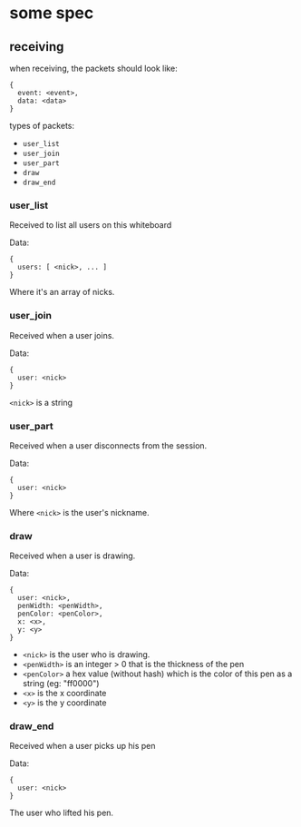 # some spec

## receiving

when receiving, the packets should look like:

    {
      event: <event>,
      data: <data>
    }

types of packets:

 * `user_list`
 * `user_join`
 * `user_part`
 * `draw`
 * `draw_end`

### user_list

Received to list all users on this whiteboard

Data:

    {
      users: [ <nick>, ... ]
    }

Where it's an array of nicks.

### user_join

Received when a user joins.

Data:

    {
      user: <nick>
    }

`<nick>` is a string

### user_part

Received when a user disconnects from the session.

Data:

    {
      user: <nick>
    }

Where `<nick>` is the user's nickname.

### draw

Received when a user is drawing.

Data:

    {
      user: <nick>,
      penWidth: <penWidth>,
      penColor: <penColor>,
      x: <x>,
      y: <y>
    }

 * `<nick>` is the user who is drawing.
 * `<penWidth>` is an integer > 0 that is the thickness of the pen
 * `<penColor>` a hex value (without hash) which is the color of this pen as a string (eg: "ff0000")
 * `<x>` is the x coordinate
 * `<y>` is the y coordinate

### draw_end

Received when a user picks up his pen

Data:

    {
      user: <nick>
    }

The user who lifted his pen.

